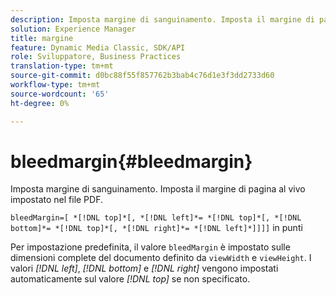 ```yaml
---
description: Imposta margine di sanguinamento. Imposta il margine di pagina al vivo impostato nel file PDF.
solution: Experience Manager
title: margine
feature: Dynamic Media Classic, SDK/API
role: Sviluppatore, Business Practices
translation-type: tm+mt
source-git-commit: d0bc88f55f857762b3bab4c76d1e3f3dd2733d60
workflow-type: tm+mt
source-wordcount: '65'
ht-degree: 0%

---
```



# bleedmargin{#bleedmargin}

Imposta margine di sanguinamento. Imposta il margine di pagina al vivo impostato nel file PDF.

`bleedMargin=[ *[!DNL top]*[, *[!DNL left]*= *[!DNL top]*[, *[!DNL bottom]*= *[!DNL top]*[, *[!DNL right]*= *[!DNL left]*]]]]` in punti

Per impostazione predefinita, il valore `bleedMargin` è impostato sulle dimensioni complete del documento definito da `viewWidth` e `viewHeight`. I valori *[!DNL left]*, *[!DNL bottom]* e *[!DNL right]* vengono impostati automaticamente sul valore *[!DNL top]* se non specificato.
